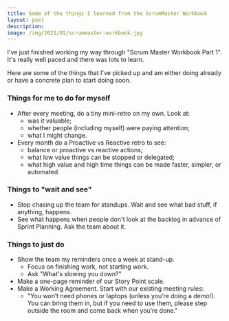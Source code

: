 ```yaml
---
title: Some of the things I learned from the ScrumMaster Workbook
layout: post
description:
image: /img/2021/01/scrummaster-workbook.jpg
---
```


I've just finished working my way through "Scrum Master Workbook Part 1". It's really well paced and there was lots to learn.

Here are some of the things that I've picked up and am either doing already or have a concrete plan to start doing soon.

### Things for me to do for myself

- After every meeting, do a tiny mini-retro on my own. Look at:
  - was it valuable;
  - whether people (including myself) were paying attention;
  - what I might change.
- Every month do a Proactive vs Reactive retro to see:
  - balance or proactive vs reactive actions;
  - what low value things can be stopped or delegated;
  - what high value and high time things can be made faster, simpler, or automated.

### Things to "wait and see"

- Stop chasing up the team for standups. Wait and see what bad stuff, if anything, happens.
- See what happens when people don't look at the backlog in advance of Sprint Planning. Ask the team about it.

### Things to just do

- Show the team my reminders once a week at stand-up.
  - Focus on finishing work, not starting work.
  - Ask "What's slowing you down?"
- Make a one-page reminder of our Story Point scale.
- Make a Working Agreement. Start with our existing meeting rules:
  - "You won’t need phones or laptops (unless you’re doing a demo!). You can bring them in, but if you need to use them, please step outside the room and come back when you’re done."
